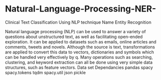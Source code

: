 # Natural-Language-Processing-NER-
Clinical Text Classification Using NLP technique Name Entity Recognition

Natural language processing (NLP) can be used to answer a variety of questions about unstructured text, as well as facilitating open-ended exploration. It can be applied to datasets such as emails, online articles and comments, tweets and novels. Although the source is text, transformations are applied to convert this data to vectors, dictionaries and symbols which can be handled very effectively by q. Many operations such as searching, clustering, and keyword extraction can all be done using very simple data structures, such as feature vectors.
Data set 
Dependancies
 pandas 
 spacy
 spacy.tokens 
 tqdm 
 spacy.util 
 json 
 pickle

